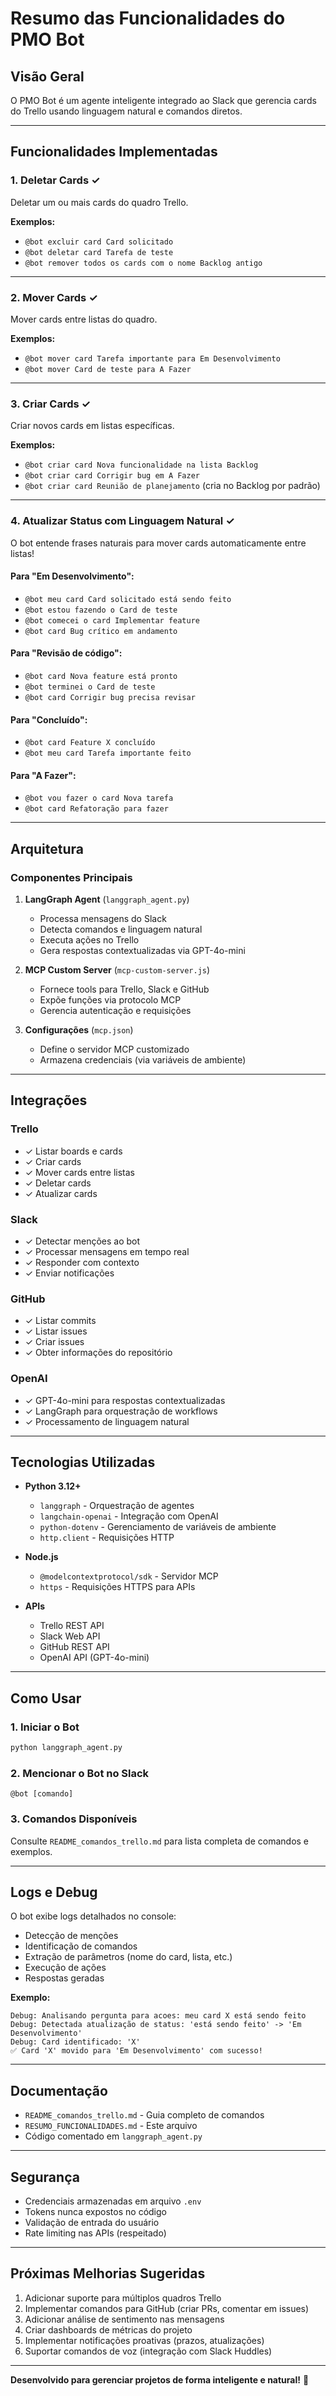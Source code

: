 # Resumo das Funcionalidades do PMO Bot

## Visão Geral

O PMO Bot é um agente inteligente integrado ao Slack que gerencia cards do Trello usando linguagem natural e comandos diretos.

---

## Funcionalidades Implementadas

### 1. **Deletar Cards** ✓
Deletar um ou mais cards do quadro Trello.

**Exemplos:**
- `@bot excluir card Card solicitado`
- `@bot deletar card Tarefa de teste`
- `@bot remover todos os cards com o nome Backlog antigo`

---

### 2. **Mover Cards** ✓
Mover cards entre listas do quadro.

**Exemplos:**
- `@bot mover card Tarefa importante para Em Desenvolvimento`
- `@bot mover Card de teste para A Fazer`

---

### 3. **Criar Cards** ✓
Criar novos cards em listas específicas.

**Exemplos:**
- `@bot criar card Nova funcionalidade na lista Backlog`
- `@bot criar card Corrigir bug em A Fazer`
- `@bot criar card Reunião de planejamento` (cria no Backlog por padrão)

---

### 4. **Atualizar Status com Linguagem Natural** ✓

O bot entende frases naturais para mover cards automaticamente entre listas!

#### Para "Em Desenvolvimento":
- `@bot meu card Card solicitado está sendo feito`
- `@bot estou fazendo o Card de teste`
- `@bot comecei o card Implementar feature`
- `@bot card Bug crítico em andamento`

#### Para "Revisão de código":
- `@bot card Nova feature está pronto`
- `@bot terminei o Card de teste`
- `@bot card Corrigir bug precisa revisar`

#### Para "Concluído":
- `@bot card Feature X concluído`
- `@bot meu card Tarefa importante feito`

#### Para "A Fazer":
- `@bot vou fazer o card Nova tarefa`
- `@bot card Refatoração para fazer`

---

## Arquitetura

### Componentes Principais

1. **LangGraph Agent** (`langgraph_agent.py`)
   - Processa mensagens do Slack
   - Detecta comandos e linguagem natural
   - Executa ações no Trello
   - Gera respostas contextualizadas via GPT-4o-mini

2. **MCP Custom Server** (`mcp-custom-server.js`)
   - Fornece tools para Trello, Slack e GitHub
   - Expõe funções via protocolo MCP
   - Gerencia autenticação e requisições

3. **Configurações** (`mcp.json`)
   - Define o servidor MCP customizado
   - Armazena credenciais (via variáveis de ambiente)

---

## Integrações

### Trello
- ✓ Listar boards e cards
- ✓ Criar cards
- ✓ Mover cards entre listas
- ✓ Deletar cards
- ✓ Atualizar cards

### Slack
- ✓ Detectar menções ao bot
- ✓ Processar mensagens em tempo real
- ✓ Responder com contexto
- ✓ Enviar notificações

### GitHub
- ✓ Listar commits
- ✓ Listar issues
- ✓ Criar issues
- ✓ Obter informações do repositório

### OpenAI
- ✓ GPT-4o-mini para respostas contextualizadas
- ✓ LangGraph para orquestração de workflows
- ✓ Processamento de linguagem natural

---

## Tecnologias Utilizadas

- **Python 3.12+**
  - `langgraph` - Orquestração de agentes
  - `langchain-openai` - Integração com OpenAI
  - `python-dotenv` - Gerenciamento de variáveis de ambiente
  - `http.client` - Requisições HTTP

- **Node.js**
  - `@modelcontextprotocol/sdk` - Servidor MCP
  - `https` - Requisições HTTPS para APIs

- **APIs**
  - Trello REST API
  - Slack Web API
  - GitHub REST API
  - OpenAI API (GPT-4o-mini)

---

## Como Usar

### 1. Iniciar o Bot

```bash
python langgraph_agent.py
```

### 2. Mencionar o Bot no Slack

```
@bot [comando]
```

### 3. Comandos Disponíveis

Consulte `README_comandos_trello.md` para lista completa de comandos e exemplos.

---

## Logs e Debug

O bot exibe logs detalhados no console:

- Detecção de menções
- Identificação de comandos
- Extração de parâmetros (nome do card, lista, etc.)
- Execução de ações
- Respostas geradas

**Exemplo:**
```
Debug: Analisando pergunta para acoes: meu card X está sendo feito
Debug: Detectada atualização de status: 'está sendo feito' -> 'Em Desenvolvimento'
Debug: Card identificado: 'X'
✅ Card 'X' movido para 'Em Desenvolvimento' com sucesso!
```

---

## Documentação

- `README_comandos_trello.md` - Guia completo de comandos
- `RESUMO_FUNCIONALIDADES.md` - Este arquivo
- Código comentado em `langgraph_agent.py`

---

## Segurança

- Credenciais armazenadas em arquivo `.env`
- Tokens nunca expostos no código
- Validação de entrada do usuário
- Rate limiting nas APIs (respeitado)

---

## Próximas Melhorias Sugeridas

1. Adicionar suporte para múltiplos quadros Trello
2. Implementar comandos para GitHub (criar PRs, comentar em issues)
3. Adicionar análise de sentimento nas mensagens
4. Criar dashboards de métricas do projeto
5. Implementar notificações proativas (prazos, atualizações)
6. Suportar comandos de voz (integração com Slack Huddles)

---

**Desenvolvido para gerenciar projetos de forma inteligente e natural!** 🚀

